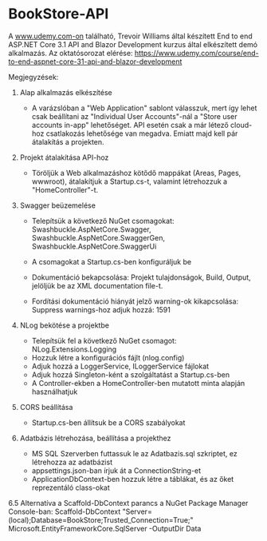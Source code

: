 # BookStore-API
A www.udemy.com-on található, Trevoir Williams által készített End to end ASP.NET Core 3.1 API and Blazor Development kurzus által elkészített demó alkalmazás.
Az oktatósorozat elérése:
https://www.udemy.com/course/end-to-end-aspnet-core-31-api-and-blazor-development

Megjegyzések:
1. Alap alkalmazás elkészítése
	- A varázslóban a "Web Application" sablont válasszuk, mert így lehet csak beállítani az "Individual User Accounts"-nál a "Store user accounts in-app" lehetőséget.
	  API esetén csak a már létező cloud-hoz csatlakozás lehetősége van megadva. Emiatt majd kell pár átalakítás a projekten.

2. Projekt átalakítása API-hoz
	- Töröljük a Web alkalmazáshoz kötődő mappákat (Areas, Pages, wwwroot), átalakítjuk a Startup.cs-t, valamint létrehozzuk a "HomeController"-t.

3. Swagger beüzemelése
	- Telepítsük a következő NuGet csomagokat: 
		Swashbuckle.AspNetCore.Swagger, 
		Swashbuckle.AspNetCore.SwaggerGen, 
		Swashbuckle.AspNetCore.SwaggerUi

	- A csomagokat a Startup.cs-ben konfiguráljuk be

	- Dokumentáció bekapcsolása: Projekt tulajdonságok, Build, Output, jelöljük be az XML documentation file-t.
	- Fordítási dokumentáció hiányát jelző warning-ok kikapcsolása: Suppress warnings-hoz adjuk hozzá: 1591

4. NLog bekötése a projektbe
	- Telepítsük fel a következő NuGet csomagot:
		NLog.Extensions.Logging
	- Hozzuk létre a konfigurációs fájlt (nlog.config)
	- Adjuk hozzá a LoggerService, ILoggerService fájlokat
	- Adjuk hozzá Singleton-ként a szolgáltatást a Startup.cs-ben
	- A Controller-ekben a HomeController-ben mutatott minta alapján használhatjuk

5. CORS beállítása
	- Startup.cs-ben állítsuk be a CORS szabályokat

6. Adatbázis létrehozása, beállítása a projekthez
	- MS SQL Szerverben futtassuk le az Adatbazis.sql szkriptet, ez létrehozza az adatbázist
	- appsettings.json-ban írjuk át a ConnectionString-et
	- ApplicationDbContext-ben hozzuk létre a táblákat, és az őket reprezentáló class-okat

6.5 Alternatíva a Scaffold-DbContext parancs a NuGet Package Manager Console-ban:
	Scaffold-DbContext "Server=(local);Database=BookStore;Trusted_Connection=True;" Microsoft.EntityFrameworkCore.SqlServer -OutputDir Data
	





